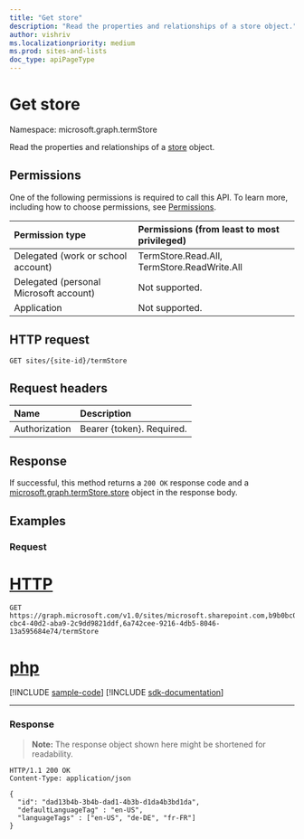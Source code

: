 ```yaml
---
title: "Get store"
description: "Read the properties and relationships of a store object."
author: vishriv
ms.localizationpriority: medium
ms.prod: sites-and-lists
doc_type: apiPageType
---
```


# Get store
Namespace: microsoft.graph.termStore

Read the properties and relationships of a [store](../resources/termstore-store.md) object.

## Permissions
One of the following permissions is required to call this API. To learn more, including how to choose permissions, see [Permissions](/graph/permissions-reference).

|Permission type|Permissions (from least to most privileged)|
|:---|:---|
|Delegated (work or school account) | TermStore.Read.All, TermStore.ReadWrite.All |
|Delegated (personal Microsoft account) | Not supported.    |
|Application | Not supported. |

## HTTP request

<!-- {
  "blockType": "ignored"
}
-->

``` http
GET sites/{site-id}/termStore
```

## Request headers
|Name|Description|
|:---|:---|
|Authorization|Bearer {token}. Required.|

## Response

If successful, this method returns a `200 OK` response code and a [microsoft.graph.termStore.store](../resources/termstore-store.md) object in the response body.

## Examples

### Request


# [HTTP](#tab/http)
<!-- {
  "blockType": "request",
  "name": "get_store"
}-->

``` http
GET https://graph.microsoft.com/v1.0/sites/microsoft.sharepoint.com,b9b0bc03-cbc4-40d2-aba9-2c9dd9821ddf,6a742cee-9216-4db5-8046-13a595684e74/termStore
```

# [php](#tab/php)
[!INCLUDE [sample-code](../includes/snippets/php/get-store-php-snippets.md)]
[!INCLUDE [sdk-documentation](../includes/snippets/snippets-sdk-documentation-link.md)]

---


### Response
>**Note:** The response object shown here might be shortened for readability.

<!-- {
  "blockType": "response",
  "truncated": true,
  "@odata.type": "microsoft.graph.termStore.store"
} -->

``` http
HTTP/1.1 200 OK
Content-Type: application/json

{  
  "id": "dad13b4b-3b4b-dad1-4b3b-d1da4b3bd1da",
  "defaultLanguageTag" : "en-US",
  "languageTags" : ["en-US", "de-DE", "fr-FR"]
}
```

<!--
{
  "type": "#page.annotation",
  "description": "Get termStore entity in termStore",
  "keywords": "term,termStore",
  "section": "documentation",
  "tocPath": "termStore/Get termStore",
  "suppressions": []
}
-->


